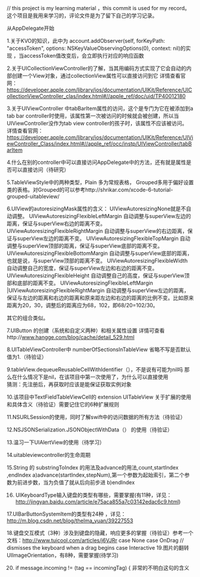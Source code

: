 // this project is my learning material ，this commit is used for my record。
这个项目是我用来学习的，评论文件是为了留下自己的学习记录。

从AppDelegate开始

1.关于KVO的知识，此中为 account.addObserver(self, forKeyPath: "accessToken", options: NSKeyValueObservingOptions(0), context: nil)的实现 ，当accessToken值改变后，会立即执行对应的响应函数

2.关于UICollectionViewController的了解，当其用编码方式实现了它会自动的内部创建一个View对象，通过collectionView属性可以直接访问到它
详情查看官网：https://developer.apple.com/library/ios/documentation/UIKit/Reference/UICollectionViewController_clas/index.html#//apple_ref/doc/uid/TP40012180

3.关于UIViewController 中tabBarItem属性的访问，这个是专门为它在被添加到a tab bar controller时使用，该属性第一次被访问的时候就会被创建，所以当UIViewController没作为tab view controller的孩子时，该属性不应该被访问。
详情查看官网：https://developer.apple.com/library/ios/documentation/UIKit/Reference/UIViewController_Class/index.html#//apple_ref/occ/instp/UIViewController/tabBarItem

4.什么在别的controller中可以直接访问AppDelegate中的方法，还有就是属性是否可以直接访问（待研究）

5.TableViewStyle中的两种类型，Plain  多为常规表格， Grouped多用于偏好设置类的表格。对Grouped的可以参考http://shrikar.com/xcode-6-tutorial-grouped-uitableview/

6.UIView的autoresizingMask属性的含义：
    UIViewAutoresizingNone就是不自动调整。
    UIViewAutoresizingFlexibleLeftMargin 自动调整与superView左边的距离，保证与superView右边的距离不变。
    UIViewAutoresizingFlexibleRightMargin 自动调整与superView的右边距离，保证与superView左边的距离不变。
    UIViewAutoresizingFlexibleTopMargin 自动调整与superView顶部的距离，保证与superView底部的距离不变。
    UIViewAutoresizingFlexibleBottomMargin 自动调整与superView底部的距离，也就是说，与superView顶部的距离不变。
    UIViewAutoresizingFlexibleWidth 自动调整自己的宽度，保证与superView左边和右边的距离不变。
    UIViewAutoresizingFlexibleHeight 自动调整自己的高度，保证与superView顶部和底部的距离不变。
    UIViewAutoresizingFlexibleLeftMargin  |UIViewAutoresizingFlexibleRightMargin 自动调整与superView左边的距离，保证与左边的距离和右边的距离和原来距左边和右边的距离的比例不变。比如原来距离为20，30，调整后的距离应为68，102，即68/20=102/30。

其它的组合类似。

7.UIButton 的创建（系统和自定义两种）和相关属性设置 详情可查看http://www.hangge.com/blog/cache/detail_529.html

8.UITableViewController中 numberOfSectionsInTableView 省略不写是否默认值为1.（待验证）

9.tableView.dequeueReusableCellWithIdentifier（），不是说有可能为nil吗 那么在什么情况下是nil，在该项目中第一次使用了，为什么可以直接使用  
    猜测：先注册后，再获取时应该是能保证获取实例对象

10.该项目中TextFieldTableViewCell的 extension UITableView 关于扩展的使用和具体含义（待验证）需要记住它的6种扩展规则

11.NSURLSession的使用，同时了解swift中的访问数据的所有方法（待验证）

12.NSJSONSerialization.JSONObjectWithData（） 的使用（待验证）

13.温习一下UIAlertView的使用（待学习）

14.uitableviewcontroller的生命周期

15.String 的 substringToIndex 的用法及advance的用法,count,startIndex ,endIndex
   a)advance(startIndex,stepNum),第一个参数为起始索引，第二个参数为前进步数，当为负值了就从后向前步进
   b)endIndex

16. UIKeyboardType输入键盘的类型有哪些，需要掌握(有11种，详见：http://jingyan.baidu.com/article/e75aca855a7c03142edac6c9.html)

17.UIBarButtonSystemItem的类型有24种 ，详见：http://m.blog.csdn.net/blog/thelma_yuan/39227553

18.键盘交互模式（3种）涉及到键盘的隐藏，响应更多的掌握（待验证）参考一个文档：http://www.tuicool.com/articles/j6VJRr
    case None
    case OnDrag // dismisses the keyboard when a drag begins
    case Interactive
19.图片的翻转UIImageOrientation，有8种，需要掌握(待学习)

20. if message.incoming != (tag == incomingTag) { 非常的不明白这句的含义

